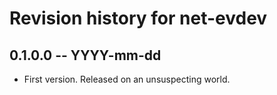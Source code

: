 # Revision history for net-evdev

## 0.1.0.0 -- YYYY-mm-dd

* First version. Released on an unsuspecting world.
